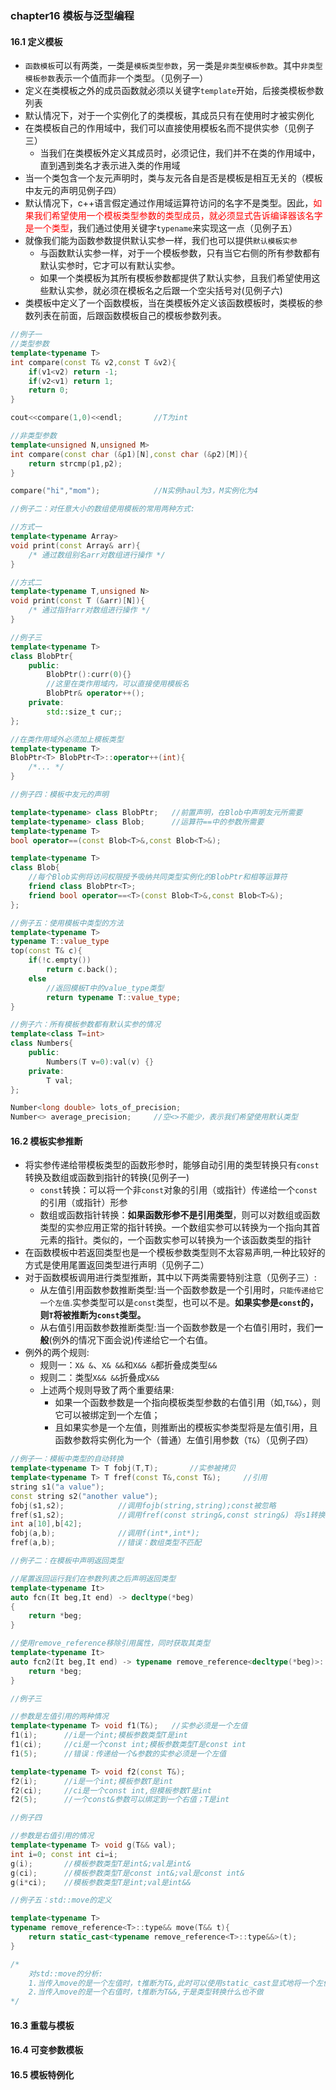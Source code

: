 ### chapter16 模板与泛型编程

#### 16.1 定义模板

* `函数模板`可以有两类，一类是`模板类型参数`，另一类是`非类型模板参数`。其中`非类型模板参数`表示一个值而非一个类型。（见例子一）
* 定义在类模板之外的成员函数就必须以关键字`template`开始，后接类模板参数列表
* 默认情况下，对于一个实例化了的类模板，其成员只有在使用时才被实例化
* 在类模板自己的作用域中，我们可以直接使用模板名而不提供实参（见例子三）
  * 当我们在类模板外定义其成员时，必须记住，我们并不在类的作用域中，直到遇到类名才表示进入类的作用域
* 当一个类包含一个友元声明时，类与友元各自是否是模板是相互无关的（模板中友元的声明见例子四）
* 默认情况下，c++语言假定通过作用域运算符访问的名字不是类型。因此，<font color=red>如果我们希望使用一个模板类型参数的类型成员，就必须显式告诉编译器该名字是一个类型</font>，我们通过使用关键字`typename`来实现这一点（见例子五）
* 就像我们能为函数参数提供默认实参一样，我们也可以提供`默认模板实参`
  * 与函数默认实参一样，对于一个模板参数，只有当它右侧的所有参数都有默认实参时，它才可以有默认实参。
  * 如果一个类模板为其所有模板参数都提供了默认实参，且我们希望使用这些默认实参，就必须在模板名之后跟一个空尖括号对(见例子六)
* 类模板中定义了一个函数模板，当在类模板外定义该函数模板时，类模板的参数列表在前面，后跟函数模板自己的模板参数列表。

```cpp
//例子一
//类型参数
template<typename T>
int compare(const T& v2,const T &v2){
    if(v1<v2) return -1;
    if(v2<v1) return 1;
    return 0;
}

cout<<compare(1,0)<<endl;       //T为int

//非类型参数
template<unsigned N,unsigned M>
int compare(const char (&p1)[N],const char (&p2)[M]){
    return strcmp(p1,p2);
}

compare("hi","mom");            //N实例haul为3，M实例化为4

//例子二：对任意大小的数组使用模板的常用两种方式:

//方式一
template<typename Array>
void print(const Array& arr){
    /* 通过数组别名arr对数组进行操作 */
}

//方式二
template<typename T,unsigned N>
void print(const T (&arr)[N]){
    /* 通过指针arr对数组进行操作 */
}

//例子三
template<typename T>
class BlobPtr{
    public:
        BlobPtr():curr(0){}
        //这里在类作用域内，可以直接使用模板名
        BlobPtr& operator++();
    private:
        std::size_t cur;;
};

//在类作用域外必须加上模板类型
template<typename T>
BlobPtr<T> BlobPtr<T>::operator++(int){
    /*... */
}

//例子四：模板中友元的声明

template<typename> class BlobPtr;   //前置声明，在Blob中声明友元所需要
template<typename> class Blob;      //运算符==中的参数所需要
template<typename T>
bool operator==(const Blob<T>&,const Blob<T>&);

template<typename T>
class Blob{
    //每个Blob实例将访问权限授予吸纳共同类型实例化的BlobPtr和相等运算符
    friend class BlobPtr<T>;
    friend bool operator==<T>(const Blob<T>&,const Blob<T>&);
};

//例子五：使用模板中类型的方法
template<typename T>
typename T::value_type
top(const T& c){
    if(!c.empty())
        return c.back();
    else
        //返回模板T中的value_type类型
        return typename T::value_type;
}

//例子六：所有模板参数都有默认实参的情况
template<class T=int>
class Numbers{
    public:
        Numbers(T v=0):val(v) {}
    private:
        T val;
};

Number<long double> lots_of_precision;
Number<> average_precision;     //空<>不能少，表示我们希望使用默认类型
```

#### 16.2 模板实参推断

* 将实参传递给带模板类型的函数形参时，能够自动引用的类型转换只有`const`转换及数组或函数到指针的转换(见例子一)
  * `const`转换：可以将一个非`const`对象的引用（或指针）传递给一个`const`的引用（或指针）形参
  * 数组或函数指针转换：**如果函数形参不是引用类型**，则可以对数组或函数类型的实参应用正常的指针转换。一个数组实参可以转换为一个指向其首元素的指针。类似的，一个函数实参可以转换为一个该函数类型的指针
* 在函数模板中若返回类型也是一个模板参数类型则不太容易声明,一种比较好的方式是使用尾置返回类型进行声明（见例子二）
* 对于函数模板调用进行类型推断，其中以下两类需要特别注意（见例子三）:
  * 从左值引用函数参数推断类型:当一个函数参数是一个引用时，`只能传递给它一个左值`.实参类型可以是`const`类型，也可以不是。**如果实参是`const`的，则`T`将被推断为`const`类型。**
  * 从右值引用函数参数推断类型:当一个函数参数是一个右值引用时，我们**一般**(例外的情况下面会说)传递给它一个右值。
* 例外的两个规则:
  * 规则一：`X& &`、`X& &&`和`X&& &`都折叠成类型`&&`
  * 规则二：类型`X&& &&`折叠成`X&&`
  * 上述两个规则导致了两个重要结果:
    * 如果一个函数参数是一个指向模板类型参数的右值引用（如,`T&&`），则它可以被绑定到一个左值；
    * 且如果实参是一个左值，则推断出的模板实参类型将是左值引用，且函数参数将实例化为一个（普通）左值引用参数（`T&`）（见例子四）


```cpp
//例子一：模板中类型的自动转换
template<typename T> T fobj(T,T);       //实参被拷贝
template<typename T> T fref(const T&,const T&);     //引用
string s1("a value");
const string s2("another value");
fobj(s1,s2);            //调用fojb(string,string);const被忽略
fref(s1,s2);            //调用fref(const string&,const string&) 将s1转换为cosnt时允许的
int a[10],b[42];
fobj(a,b);              //调用f(int*,int*);
fref(a,b);              //错误：数组类型不匹配

//例子二：在模板中声明返回类型

//尾置返回运行我们在参数列表之后声明返回类型
template<typename It>
auto fcn(It beg,It end) -> decltype(*beg)
{
    return *beg;
}

//使用remove_reference移除引用属性，同时获取其类型
template<typename It>
auto fcn2(It beg,It end) -> typename remove_reference<decltype(*beg)>::type{
    return *beg;
}

//例子三

//参数是左值引用的两种情况
template<typename T> void f1(T&);   //实参必须是一个左值
f1(i);      //i是一个int;模板参数类型T是int
f1(ci);     //ci是一个const int;模板参数类型T是const int
f1(5);      //错误：传递给一个&参数的实参必须是一个左值

template<typename T> void f2(const T&);
f2(i);      //i是一个int;模板参数T是int
f2(ci);     //ci是一个const int,但模板参数T是int
f2(5);      //一个const&参数可以绑定到一个右值；T是int

//例子四

//参数是右值引用的情况
template<typename T> void g(T&& val);
int i=0; const int ci=i;
g(i);       //模板参数类型T是int&;val是int&
g(ci);      //模板参数类型T是const int&;val是const int&
g(i*ci);    //模板参数类型T是int;val是int&&

//例子五：std::move的定义

template<typename T>
typename remove_reference<T>::type&& move(T&& t){
    return static_cast<typename remove_reference<T>::type&&>(t);
}

/*
    对std::move的分析:
    1.当传入move的是一个左值时，t推断为T&,此时可以使用static_cast显式地将一个左值转换为一个右值引用
    2.当传入move的是一个右值时，t推断为T&&,于是类型转换什么也不做
*/
```

#### 16.3 重载与模板

#### 16.4 可变参数模板

#### 16.5 模板特例化
